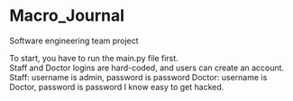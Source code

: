 # Macro_Journal
Software engineering team project

To start, you have to run the main.py file first.  
Staff and Doctor logins are hard-coded, and users can create an account. 
Staff: username is admin, password is password
Doctor: username is Doctor, password is password
I know easy to get hacked.

